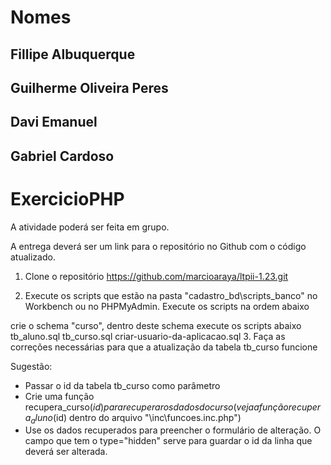 # Nomes 

## Fillipe Albuquerque
## Guilherme Oliveira Peres
## Davi Emanuel
## Gabriel Cardoso

# ExercicioPHP

A atividade poderá ser feita em grupo.

A entrega deverá ser um link para o repositório no Github com o código atualizado.

1. Clone o repositório https://github.com/marcioaraya/ltpii-1.23.git

2. Execute os scripts que estão na pasta "cadastro_bd\scripts_banco" no Workbench ou no PHPMyAdmin. Execute os scripts na ordem abaixo

crie o schema "curso", dentro deste schema execute os scripts abaixo
tb_aluno.sql
tb_curso.sql
criar-usuario-da-aplicacao.sql
3. Faça as correções necessárias para que a atualização da tabela tb_curso funcione

Sugestão:

 - Passar o id da tabela tb_curso como parâmetro
 - Crie uma função recupera_curso($id) para recuperar os dados do curso (veja a função recupera_aluno($id) dentro do arquivo "\inc\funcoes.inc.php")
 - Use os dados recuperados para preencher o formulário de alteração. O campo que tem o type="hidden" serve para guardar o id da linha que deverá ser alterada.
